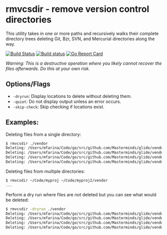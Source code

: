 # rmvcsdir - remove version control directories

This utility takes in one or more paths and recursively walks their complete
directory trees deleting Git, Bzr, SVN, and Mercurial directories along the way.

[![Build Status](https://travis-ci.org/Masterminds/rmvcsdir.svg?branch=master)](https://travis-ci.org/Masterminds/rmvcsdir) [![Build status](https://ci.appveyor.com/api/projects/status/0s5dw5yyrvboy2u9?svg=true&passingText=windows%20build%20passing&failingText=windows%20build%20failing)](https://ci.appveyor.com/project/mattfarina/rmvcsdir) [![Go Report Card](https://goreportcard.com/badge/github.com/Masterminds/rmvcsdir)](https://goreportcard.com/report/github.com/Masterminds/rmvcsdir)

_Warning: This is a destructive operation where you likely cannot recover the
files afterwards. Do this at your own risk._

## Options/Flags

* `-dryrun`: Display locations to delete without deleting them.
* `-quiet`: Do not display output unless an error occurs.
* `-skip-check`: Skip checking if locations exist.

## Examples:

Deleting files from a single directory:
```sh
$ rmvcsdir ./vendor
Deleting: /Users/mfarina/Code/go/src/github.com/Masterminds/glide/vendor/github.com/Masterminds/semver/.git
Deleting: /Users/mfarina/Code/go/src/github.com/Masterminds/glide/vendor/github.com/Masterminds/vcs/.git
Deleting: /Users/mfarina/Code/go/src/github.com/Masterminds/glide/vendor/github.com/codegangsta/cli/.git
Deleting: /Users/mfarina/Code/go/src/github.com/Masterminds/glide/vendor/gopkg.in/yaml.v2/.git
```

Deleting files from multiple directories:
```sh
$ rmvcsdir ~/Code/myproj ~/Code/myproj2/vendor
...
```

Perform a dry run where files are not deleted but you can see what would be deleted:
```sh
$ rmvcsdir -dryrun ./vendor
Deleting: /Users/mfarina/Code/go/src/github.com/Masterminds/glide/vendor/github.com/Masterminds/semver/.git
Deleting: /Users/mfarina/Code/go/src/github.com/Masterminds/glide/vendor/github.com/Masterminds/vcs/.git
Deleting: /Users/mfarina/Code/go/src/github.com/Masterminds/glide/vendor/github.com/codegangsta/cli/.git
Deleting: /Users/mfarina/Code/go/src/github.com/Masterminds/glide/vendor/gopkg.in/yaml.v2/.git
```
